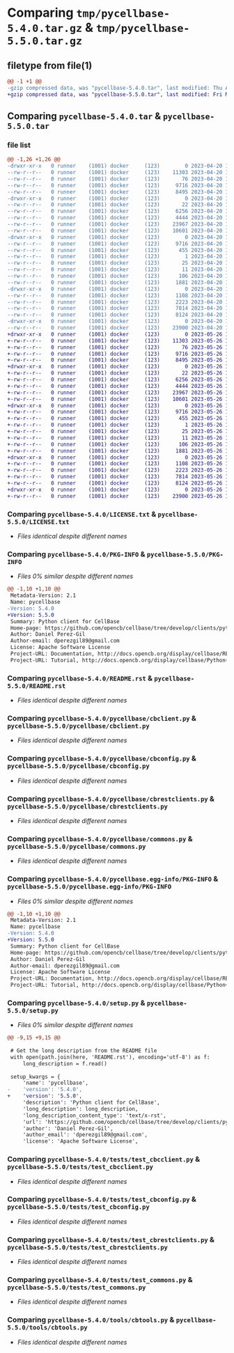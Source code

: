 # Comparing `tmp/pycellbase-5.4.0.tar.gz` & `tmp/pycellbase-5.5.0.tar.gz`

## filetype from file(1)

```diff
@@ -1 +1 @@
-gzip compressed data, was "pycellbase-5.4.0.tar", last modified: Thu Apr 20 14:55:27 2023, max compression
+gzip compressed data, was "pycellbase-5.5.0.tar", last modified: Fri May 26 14:37:00 2023, max compression
```

## Comparing `pycellbase-5.4.0.tar` & `pycellbase-5.5.0.tar`

### file list

```diff
@@ -1,26 +1,26 @@
-drwxr-xr-x   0 runner    (1001) docker     (123)        0 2023-04-20 14:55:27.571627 pycellbase-5.4.0/
--rw-r--r--   0 runner    (1001) docker     (123)    11303 2023-04-20 14:54:54.000000 pycellbase-5.4.0/LICENSE.txt
--rw-r--r--   0 runner    (1001) docker     (123)       76 2023-04-20 14:54:54.000000 pycellbase-5.4.0/MANIFEST.in
--rw-r--r--   0 runner    (1001) docker     (123)     9716 2023-04-20 14:55:27.571627 pycellbase-5.4.0/PKG-INFO
--rw-r--r--   0 runner    (1001) docker     (123)     8495 2023-04-20 14:54:54.000000 pycellbase-5.4.0/README.rst
-drwxr-xr-x   0 runner    (1001) docker     (123)        0 2023-04-20 14:55:27.571627 pycellbase-5.4.0/pycellbase/
--rw-r--r--   0 runner    (1001) docker     (123)       22 2023-04-20 14:54:55.000000 pycellbase-5.4.0/pycellbase/__init__.py
--rw-r--r--   0 runner    (1001) docker     (123)     6256 2023-04-20 14:54:55.000000 pycellbase-5.4.0/pycellbase/cbclient.py
--rw-r--r--   0 runner    (1001) docker     (123)     4444 2023-04-20 14:54:55.000000 pycellbase-5.4.0/pycellbase/cbconfig.py
--rw-r--r--   0 runner    (1001) docker     (123)    23967 2023-04-20 14:54:55.000000 pycellbase-5.4.0/pycellbase/cbrestclients.py
--rw-r--r--   0 runner    (1001) docker     (123)    10601 2023-04-20 14:54:55.000000 pycellbase-5.4.0/pycellbase/commons.py
-drwxr-xr-x   0 runner    (1001) docker     (123)        0 2023-04-20 14:55:27.571627 pycellbase-5.4.0/pycellbase.egg-info/
--rw-r--r--   0 runner    (1001) docker     (123)     9716 2023-04-20 14:55:27.000000 pycellbase-5.4.0/pycellbase.egg-info/PKG-INFO
--rw-r--r--   0 runner    (1001) docker     (123)      455 2023-04-20 14:55:27.000000 pycellbase-5.4.0/pycellbase.egg-info/SOURCES.txt
--rw-r--r--   0 runner    (1001) docker     (123)        1 2023-04-20 14:55:27.000000 pycellbase-5.4.0/pycellbase.egg-info/dependency_links.txt
--rw-r--r--   0 runner    (1001) docker     (123)       25 2023-04-20 14:55:27.000000 pycellbase-5.4.0/pycellbase.egg-info/requires.txt
--rw-r--r--   0 runner    (1001) docker     (123)       11 2023-04-20 14:55:27.000000 pycellbase-5.4.0/pycellbase.egg-info/top_level.txt
--rw-r--r--   0 runner    (1001) docker     (123)      106 2023-04-20 14:55:27.571627 pycellbase-5.4.0/setup.cfg
--rw-r--r--   0 runner    (1001) docker     (123)     1881 2023-04-20 14:54:55.000000 pycellbase-5.4.0/setup.py
-drwxr-xr-x   0 runner    (1001) docker     (123)        0 2023-04-20 14:55:27.571627 pycellbase-5.4.0/tests/
--rw-r--r--   0 runner    (1001) docker     (123)     1108 2023-04-20 14:54:55.000000 pycellbase-5.4.0/tests/test_cbcclient.py
--rw-r--r--   0 runner    (1001) docker     (123)     2223 2023-04-20 14:54:55.000000 pycellbase-5.4.0/tests/test_cbconfig.py
--rw-r--r--   0 runner    (1001) docker     (123)     7814 2023-04-20 14:54:55.000000 pycellbase-5.4.0/tests/test_cbrestclients.py
--rw-r--r--   0 runner    (1001) docker     (123)     8124 2023-04-20 14:54:55.000000 pycellbase-5.4.0/tests/test_commons.py
-drwxr-xr-x   0 runner    (1001) docker     (123)        0 2023-04-20 14:55:27.571627 pycellbase-5.4.0/tools/
--rw-r--r--   0 runner    (1001) docker     (123)    23900 2023-04-20 14:54:56.000000 pycellbase-5.4.0/tools/cbtools.py
+drwxr-xr-x   0 runner    (1001) docker     (123)        0 2023-05-26 14:37:00.341299 pycellbase-5.5.0/
+-rw-r--r--   0 runner    (1001) docker     (123)    11303 2023-05-26 14:36:44.000000 pycellbase-5.5.0/LICENSE.txt
+-rw-r--r--   0 runner    (1001) docker     (123)       76 2023-05-26 14:36:44.000000 pycellbase-5.5.0/MANIFEST.in
+-rw-r--r--   0 runner    (1001) docker     (123)     9716 2023-05-26 14:37:00.341299 pycellbase-5.5.0/PKG-INFO
+-rw-r--r--   0 runner    (1001) docker     (123)     8495 2023-05-26 14:36:44.000000 pycellbase-5.5.0/README.rst
+drwxr-xr-x   0 runner    (1001) docker     (123)        0 2023-05-26 14:37:00.341299 pycellbase-5.5.0/pycellbase/
+-rw-r--r--   0 runner    (1001) docker     (123)       22 2023-05-26 14:36:45.000000 pycellbase-5.5.0/pycellbase/__init__.py
+-rw-r--r--   0 runner    (1001) docker     (123)     6256 2023-05-26 14:36:45.000000 pycellbase-5.5.0/pycellbase/cbclient.py
+-rw-r--r--   0 runner    (1001) docker     (123)     4444 2023-05-26 14:36:45.000000 pycellbase-5.5.0/pycellbase/cbconfig.py
+-rw-r--r--   0 runner    (1001) docker     (123)    23967 2023-05-26 14:36:45.000000 pycellbase-5.5.0/pycellbase/cbrestclients.py
+-rw-r--r--   0 runner    (1001) docker     (123)    10601 2023-05-26 14:36:45.000000 pycellbase-5.5.0/pycellbase/commons.py
+drwxr-xr-x   0 runner    (1001) docker     (123)        0 2023-05-26 14:37:00.341299 pycellbase-5.5.0/pycellbase.egg-info/
+-rw-r--r--   0 runner    (1001) docker     (123)     9716 2023-05-26 14:37:00.000000 pycellbase-5.5.0/pycellbase.egg-info/PKG-INFO
+-rw-r--r--   0 runner    (1001) docker     (123)      455 2023-05-26 14:37:00.000000 pycellbase-5.5.0/pycellbase.egg-info/SOURCES.txt
+-rw-r--r--   0 runner    (1001) docker     (123)        1 2023-05-26 14:37:00.000000 pycellbase-5.5.0/pycellbase.egg-info/dependency_links.txt
+-rw-r--r--   0 runner    (1001) docker     (123)       25 2023-05-26 14:37:00.000000 pycellbase-5.5.0/pycellbase.egg-info/requires.txt
+-rw-r--r--   0 runner    (1001) docker     (123)       11 2023-05-26 14:37:00.000000 pycellbase-5.5.0/pycellbase.egg-info/top_level.txt
+-rw-r--r--   0 runner    (1001) docker     (123)      106 2023-05-26 14:37:00.341299 pycellbase-5.5.0/setup.cfg
+-rw-r--r--   0 runner    (1001) docker     (123)     1881 2023-05-26 14:36:44.000000 pycellbase-5.5.0/setup.py
+drwxr-xr-x   0 runner    (1001) docker     (123)        0 2023-05-26 14:37:00.341299 pycellbase-5.5.0/tests/
+-rw-r--r--   0 runner    (1001) docker     (123)     1108 2023-05-26 14:36:45.000000 pycellbase-5.5.0/tests/test_cbcclient.py
+-rw-r--r--   0 runner    (1001) docker     (123)     2223 2023-05-26 14:36:45.000000 pycellbase-5.5.0/tests/test_cbconfig.py
+-rw-r--r--   0 runner    (1001) docker     (123)     7814 2023-05-26 14:36:45.000000 pycellbase-5.5.0/tests/test_cbrestclients.py
+-rw-r--r--   0 runner    (1001) docker     (123)     8124 2023-05-26 14:36:45.000000 pycellbase-5.5.0/tests/test_commons.py
+drwxr-xr-x   0 runner    (1001) docker     (123)        0 2023-05-26 14:37:00.341299 pycellbase-5.5.0/tools/
+-rw-r--r--   0 runner    (1001) docker     (123)    23900 2023-05-26 14:36:45.000000 pycellbase-5.5.0/tools/cbtools.py
```

### Comparing `pycellbase-5.4.0/LICENSE.txt` & `pycellbase-5.5.0/LICENSE.txt`

 * *Files identical despite different names*

### Comparing `pycellbase-5.4.0/PKG-INFO` & `pycellbase-5.5.0/PKG-INFO`

 * *Files 0% similar despite different names*

```diff
@@ -1,10 +1,10 @@
 Metadata-Version: 2.1
 Name: pycellbase
-Version: 5.4.0
+Version: 5.5.0
 Summary: Python client for CellBase
 Home-page: https://github.com/opencb/cellbase/tree/develop/clients/python
 Author: Daniel Perez-Gil
 Author-email: dperezgil89@gmail.com
 License: Apache Software License
 Project-URL: Documentation, http://docs.opencb.org/display/cellbase/RESTful+Web+Services
 Project-URL: Tutorial, http://docs.opencb.org/display/cellbase/Python+client+library
```

### Comparing `pycellbase-5.4.0/README.rst` & `pycellbase-5.5.0/README.rst`

 * *Files identical despite different names*

### Comparing `pycellbase-5.4.0/pycellbase/cbclient.py` & `pycellbase-5.5.0/pycellbase/cbclient.py`

 * *Files identical despite different names*

### Comparing `pycellbase-5.4.0/pycellbase/cbconfig.py` & `pycellbase-5.5.0/pycellbase/cbconfig.py`

 * *Files identical despite different names*

### Comparing `pycellbase-5.4.0/pycellbase/cbrestclients.py` & `pycellbase-5.5.0/pycellbase/cbrestclients.py`

 * *Files identical despite different names*

### Comparing `pycellbase-5.4.0/pycellbase/commons.py` & `pycellbase-5.5.0/pycellbase/commons.py`

 * *Files identical despite different names*

### Comparing `pycellbase-5.4.0/pycellbase.egg-info/PKG-INFO` & `pycellbase-5.5.0/pycellbase.egg-info/PKG-INFO`

 * *Files 0% similar despite different names*

```diff
@@ -1,10 +1,10 @@
 Metadata-Version: 2.1
 Name: pycellbase
-Version: 5.4.0
+Version: 5.5.0
 Summary: Python client for CellBase
 Home-page: https://github.com/opencb/cellbase/tree/develop/clients/python
 Author: Daniel Perez-Gil
 Author-email: dperezgil89@gmail.com
 License: Apache Software License
 Project-URL: Documentation, http://docs.opencb.org/display/cellbase/RESTful+Web+Services
 Project-URL: Tutorial, http://docs.opencb.org/display/cellbase/Python+client+library
```

### Comparing `pycellbase-5.4.0/setup.py` & `pycellbase-5.5.0/setup.py`

 * *Files 0% similar despite different names*

```diff
@@ -9,15 +9,15 @@
 
 # Get the long description from the README file
 with open(path.join(here, 'README.rst'), encoding='utf-8') as f:
     long_description = f.read()
 
 setup_kwargs = {
     'name': 'pycellbase',
-    'version': '5.4.0',
+    'version': '5.5.0',
     'description': 'Python client for CellBase',
     'long_description': long_description,
     'long_description_content_type': 'text/x-rst',
     'url': 'https://github.com/opencb/cellbase/tree/develop/clients/python',
     'author': 'Daniel Perez-Gil',
     'author_email': 'dperezgil89@gmail.com',
     'license': 'Apache Software License',
```

### Comparing `pycellbase-5.4.0/tests/test_cbcclient.py` & `pycellbase-5.5.0/tests/test_cbcclient.py`

 * *Files identical despite different names*

### Comparing `pycellbase-5.4.0/tests/test_cbconfig.py` & `pycellbase-5.5.0/tests/test_cbconfig.py`

 * *Files identical despite different names*

### Comparing `pycellbase-5.4.0/tests/test_cbrestclients.py` & `pycellbase-5.5.0/tests/test_cbrestclients.py`

 * *Files identical despite different names*

### Comparing `pycellbase-5.4.0/tests/test_commons.py` & `pycellbase-5.5.0/tests/test_commons.py`

 * *Files identical despite different names*

### Comparing `pycellbase-5.4.0/tools/cbtools.py` & `pycellbase-5.5.0/tools/cbtools.py`

 * *Files identical despite different names*

